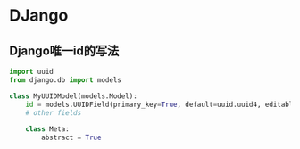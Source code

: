 # DJango

## Django唯一id的写法

```python
import uuid
from django.db import models

class MyUUIDModel(models.Model):
    id = models.UUIDField(primary_key=True, default=uuid.uuid4, editable=False)
    # other fields
    
    class Meta:
        abstract = True
```
